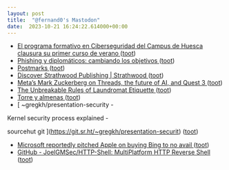 ```yaml
---
layout: post
title:  "@fernand0's Mastodon"
date:  2023-10-21 16:24:22.614000+00:00
---
```

*  [El programa formativo en Ciberseguridad del Campus de Huesca clausura su primer curso de verano ](https://cadenaser.com/aragon/2023/07/08/el-programa-formativo-en-ciberseguridad-del-campus-de-huesca-clausura-su-primer-curso-de-verano-radio-huesca) ([toot](https://mastodon.social/@fernand0/111273932397838170))
*  [Phishing y diplomáticos: cambiando los objetivos ](https://fernand0.github.io//phishing-diplomaticos) ([toot](https://mastodon.social/@fernand0/111273846601752760))
*  [Postmarks ](https://motd.co/2023/09/postmarks-launch) ([toot](https://mastodon.social/@fernand0/111273740511208872))
*  [Discover Strathwood Publishing \| Strathwood ](https://strathwood.co.uk) ([toot](https://mastodon.social/@fernand0/111273453484572973))
*  [Meta’s Mark Zuckerberg on Threads, the future of AI, and Quest 3 ](https://www.theverge.com/23889057/mark-zuckerberg-meta-ai-elon-musk-threads-quest-interview-decode) ([toot](https://mastodon.social/@fernand0/111273273900865564))
*  [The Unbreakable Rules of Laundromat Etiquette ](https://lifehacker.com/the-unbreakable-rules-of-laundromat-etiquette-185082635) ([toot](https://mastodon.social/@fernand0/111272946579051005))
*  [Torre y almenas ](https://www.flickr.com/photos/fernand0/53266227412) ([toot](https://mastodon.social/@fernand0/111272836431248109))
*  [
~gregkh/presentation-security -

Kernel security process explained -

sourcehut git
 ](https://git.sr.ht/~gregkh/presentation-securit) ([toot](https://mastodon.social/@fernand0/111272721522583805))
*  [Microsoft reportedly pitched Apple on buying Bing to no avail ](https://www.theverge.com/2023/9/28/23895055/microsoft-apple-bing-sale-rumor-google-defaul) ([toot](https://mastodon.social/@fernand0/111272624938619614))
*  [GitHub - JoelGMSec/HTTP-Shell: MultiPlatform HTTP Reverse Shell ](https://github.com/JoelGMSec/HTTP-Shel) ([toot](https://mastodon.social/@fernand0/111272326408809938))
